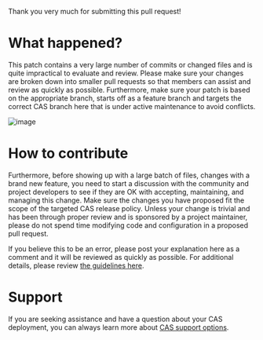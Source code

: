 Thank you very much for submitting this pull request!
      
# What happened? 

This patch contains a very large number of commits or changed files and is quite impractical to evaluate and review. Please make sure your changes are broken down into smaller pull requests so that members can assist and review as quickly as possible. Furthermore, make sure your patch is based on the appropriate branch, starts off as a feature branch and targets the correct CAS branch here that is under active maintenance to avoid conflicts.

![image](https://github.com/apereo/cas/assets/1205228/bbf46962-64c4-4fd5-a72b-2e6a0b4ed1ee)

# How to contribute

Furthermore, before showing up with a large batch of files, changes with a brand new feature, you need to start a discussion with the community and project developers to see if they are OK with accepting, maintaining, and managing this change. Make sure the changes you have proposed fit the scope of the targeted CAS release policy. Unless your change is trivial and has been through proper review and is sponsored by a project maintainer, please do not spend time modifying code and configuration in a proposed pull request.

If you believe this to be an error, please post your explanation here as a comment and it will be reviewed as quickly as possible. For additional details, please review [the guidelines here](https://apereo.github.io/cas/developer/Contributor-Guidelines.html).
 
# Support

If you are seeking assistance and have a question about your CAS deployment, you can always learn more about [CAS support options](https://apereo.github.io/cas/Support.html).
